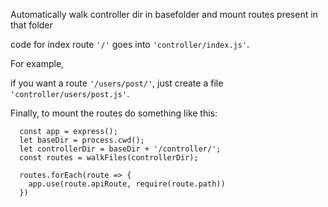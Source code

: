 Automatically walk controller dir in basefolder and mount routes present in that folder

code for index route `'/'` goes into `'controller/index.js'`.

For example, 

if you want a route `'/users/post/'`, just create a file `'controller/users/post.js'`.

Finally, to mount the routes do something like this:

```
  const app = express();
  let baseDir = process.cwd();
  let controllerDir = baseDir + '/controller/'; 
  const routes = walkFiles(controllerDir);

  routes.forEach(route => {
    app.use(route.apiRoute, require(route.path))
  })
```
